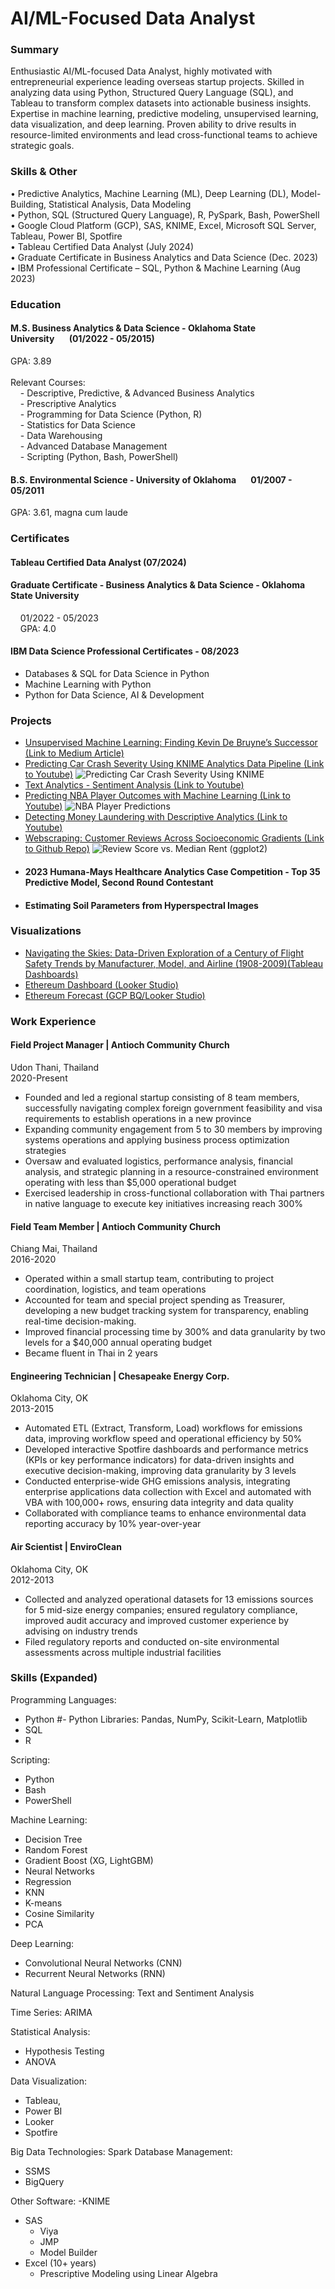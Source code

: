 # AI/ML-Focused Data Analyst

### Summary
Enthusiastic AI/ML-focused Data Analyst, highly motivated with entrepreneurial experience leading overseas startup projects. Skilled in analyzing data using Python, Structured Query Language (SQL), and Tableau to transform complex datasets into actionable business insights. Expertise in machine learning, predictive modeling, unsupervised learning, data visualization, and deep learning. Proven ability to drive results in resource-limited environments and lead cross-functional teams to achieve strategic goals.

### Skills & Other
• Predictive Analytics, Machine Learning (ML), Deep Learning (DL), Model-Building, Statistical Analysis, Data Modeling<br>
• Python, SQL (Structured Query Language), R, PySpark, Bash, PowerShell<br>
• Google Cloud Platform (GCP), SAS, KNIME, Excel, Microsoft SQL Server, Tableau, Power BI, Spotfire<br>
• Tableau Certified Data Analyst (July 2024)<br>
• Graduate Certificate in Business Analytics and Data Science (Dec. 2023)<br>
• IBM Professional Certificate – SQL, Python & Machine Learning (Aug 2023)<br>

### Education
#### M.S. Business Analytics & Data Science - Oklahoma State University&nbsp;&nbsp;&nbsp;&nbsp;&nbsp;&nbsp;&nbsp;(01/2022 - 05/2015)<br>
GPA: 3.89<br>
<br>
Relevant Courses: <br>
&nbsp;&nbsp;&nbsp;&nbsp;- Descriptive, Predictive, & Advanced Business Analytics<br>
&nbsp;&nbsp;&nbsp;&nbsp;- Prescriptive Analytics<br>
&nbsp;&nbsp;&nbsp;&nbsp;- Programming for Data Science (Python, R) <br>
&nbsp;&nbsp;&nbsp;&nbsp;- Statistics for Data Science<br>
&nbsp;&nbsp;&nbsp;&nbsp;- Data Warehousing<br>
&nbsp;&nbsp;&nbsp;&nbsp;- Advanced Database Management<br>
&nbsp;&nbsp;&nbsp;&nbsp;- Scripting (Python, Bash, PowerShell)<br>

#### B.S. Environmental Science - University of Oklahoma&nbsp;&nbsp;&nbsp;&nbsp;&nbsp;&nbsp;&nbsp;01/2007 - 05/2011<br>
GPA: 3.61, magna cum laude<br>

### Certificates

#### Tableau Certified Data Analyst (07/2024)<br>

#### Graduate Certificate - Business Analytics & Data Science - Oklahoma State University<br>
&nbsp;&nbsp;&nbsp;&nbsp;01/2022 - 05/2023<br>
&nbsp;&nbsp;&nbsp;&nbsp;GPA: 4.0

#### IBM Data Science Professional Certificates - 08/2023
- Databases & SQL for Data Science in Python 
- Machine Learning with Python
- Python for Data Science, AI & Development

### Projects
- [Unsupervised Machine Learning: Finding Kevin De Bruyne’s Successor (Link to Medium Article)](https://medium.com/@nzlomke/data-driven-scouting-leveraging-unsupervised-learning-models-to-find-the-next-kevin-de-bruyne-674ba3ed9ccf)
- [Predicting Car Crash Severity Using KNIME Analytics Data Pipeline (Link to Youtube)](https://www.youtube.com/watch?v=J-NMmGYxSVQ)
![Predicting Car Crash Severity Using KNIME](<Assets/Screen Shot 2025-05-04 at 11.43.16 PM.png>)
- [Text Analytics - Sentiment Analysis (Link to Youtube)](https://youtu.be/XUOJAnWFNXE?si=W_bSSvfw-6oVeDIx)
- [Predicting NBA Player Outcomes with Machine Learning (Link to Youtube)](https://youtu.be/J8Evj1pHUYk?si=0HYmugG7T1O2Jjo_)
![NBA Player Predictions](<Assets/Screen Shot 2023-11-14 at 11.38.23 PM.png>)
- [Detecting Money Laundering with Descriptive Analytics (Link to Youtube)](https://youtu.be/Tj0h7V5KSWk?si=S7JdzrT7RXcYY3mI)
- [Webscraping: Customer Reviews Across Socioeconomic Gradients (Link to Github Repo)](https://github.com/ekmolzn/Socioeconomic-Web-Scraping-Gradient-Project)
![Review Score vs. Median Rent (ggplot2)](Assets/2A_Plot_Rev_Rent.png)
- #### 2023 Humana-Mays Healthcare Analytics Case Competition - Top 35 Predictive Model, Second Round Contestant
- #### Estimating Soil Parameters from Hyperspectral Images

### Visualizations
- [Navigating the Skies: Data-Driven Exploration of a Century of Flight Safety Trends by Manufacturer, Model, and Airline (1908-2009)(Tableau Dashboards)](https://public.tableau.com/app/profile/nathan.zlomke/viz/NavigatingtheSkiesData-DrivenExplorationofaCenturyofFlightSafetyTrendsbyManufacturerModelandAirline1908-2009/Story1)
- [Ethereum Dashboard (Looker Studio)](/Assets/Looker_Studio_Reporting_-_9_18_23,_10_39 PM.pdf)
- [Ethereum Forecast (GCP BQ/Looker Studio)](Assets/Ethereum_forecast.png)

### Work Experience
#### Field Project Manager | Antioch Community Church 
Udon Thani, Thailand<br>
2020-Present
- Founded and led a regional startup consisting of 8 team members, successfully navigating complex foreign government
feasibility and visa requirements to establish operations in a new province<br>
- Expanding community engagement from 5 to 30 members by improving systems operations and applying business process
optimization strategies<br>
- Oversaw and evaluated logistics, performance analysis, financial analysis, and strategic planning in a resource-constrained
environment operating with less than $5,000 operational budget<br>
- Exercised leadership in cross-functional collaboration with Thai partners in native language to execute key initiatives
increasing reach 300%<br>

#### Field Team Member | Antioch Community Church
Chiang Mai, Thailand <br> 2016-2020
- Operated within a small startup team, contributing to project coordination, logistics, and team operations<br>
- Accounted for team and special project spending as Treasurer, developing a new budget tracking system for transparency,
enabling real-time decision-making.<br>
- Improved financial processing time by 300% and data granularity by two levels for a $40,000 annual operating budget<br>
- Became fluent in Thai in 2 years<br>

#### Engineering Technician | Chesapeake Energy Corp. 
Oklahoma City, OK<br>
2013-2015
- Automated ETL (Extract, Transform, Load) workflows for emissions data, improving workflow speed and operational efficiency by 50%<br>
- Developed interactive Spotfire dashboards and performance metrics (KPIs or key performance indicators) for data-driven insights and executive decision-making, improving data granularity by 3 levels<br>
- Conducted enterprise-wide GHG emissions analysis, integrating enterprise applications data collection with Excel and automated with VBA with 100,000+ rows, ensuring data integrity and data quality<br>
- Collaborated with compliance teams to enhance environmental data reporting accuracy by 10% year-over-year<br>

#### Air Scientist | EnviroClean
Oklahoma City, OK<br>
2012-2013
- Collected and analyzed operational datasets for 13 emissions sources for 5 mid-size energy companies; ensured regulatory compliance, improved audit accuracy and improved customer experience by advising on industry trends<br>
- Filed regulatory reports and conducted on-site environmental assessments across multiple industrial facilities<br>

### Skills (Expanded)
Programming Languages: 
- Python
    #- Python Libraries: Pandas, NumPy, Scikit-Learn, Matplotlib
- SQL
- R

Scripting:
- Python
- Bash
- PowerShell
  
Machine Learning: 
- Decision Tree
- Random Forest
- Gradient Boost (XG, LightGBM)
- Neural Networks
- Regression
- KNN
- K-means
- Cosine Similarity
- PCA

Deep Learning: 
- Convolutional Neural Networks (CNN)
- Recurrent Neural Networks (RNN)

Natural Language Processing: Text and Sentiment Analysis

Time Series: ARIMA

Statistical Analysis: 
- Hypothesis Testing
- ANOVA
  
Data Visualization: 
- Tableau,
- Power BI
- Looker
- Spotfire
  
Big Data Technologies: Spark
Database Management: 
- SSMS
- BigQuery

Other Software:
-KNIME
- SAS
    - Viya
    - JMP
    - Model Builder
- Excel (10+ years)
    - Prescriptive Modeling using Linear Algebra
